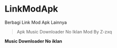 # LinkModApk
Berbagi Link Mod Apk Lainnya


<blockquote>Apk Music Downloader No Iklan Mod By Z-zxq</blockquote>
<b><a href"https://apkadmin.com/9rhkj82794su/Music_Downloader_1.1.2_NoAds.apk.html">Music Downloader No iklan</a></b>
